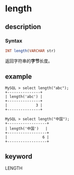 # length

## description

### Syntax

```Haskell
INT length(VARCHAR str)
```

返回字符串的**字节**长度。

## example

```Plain Text
MySQL > select length("abc");
+---------------+
| length('abc') |
+---------------+
|             3 |
+---------------+

MySQL > select length("中国");
+------------------+
| length('中国')   |
+------------------+
|                6 |
+------------------+
```

## keyword

LENGTH
